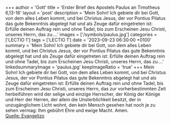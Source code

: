 +++
author = 'Gott'
title = 'Erster Brief des Apostels Paulus an Timotheus 6,13-16'
layout = 'post'
description = 'Mein Sohn! Ich gebiete dir bei Gott, von dem alles Leben kommt, und bei Christus Jesus, der vor Pontius Pilatus das gute Bekenntnis abgelegt hat und als Zeuge dafür eingetreten ist: Erfülle deinen Auftrag rein und ohne Tadel, bis zum Erscheinen Jesu Christi, unseres Herrn, das zu....'
images = ['/symbols/paulus.jpg']
categories = ['LECTIO 1']
tags = ['LECTIO 1']
date = '2023-09-23 06:30:00 +0100'
summary = 'Mein Sohn! Ich gebiete dir bei Gott, von dem alles Leben kommt, und bei Christus Jesus, der vor Pontius Pilatus das gute Bekenntnis abgelegt hat und als Zeuge dafür eingetreten ist: Erfülle deinen Auftrag rein und ohne Tadel, bis zum Erscheinen Jesu Christi, unseres Herrn, das zu....'
linkedsummaryImage = 'paulus.jpg'
keepImageRatio = 'true'
+++
Mein Sohn! Ich gebiete dir bei Gott, von dem alles Leben kommt, und bei Christus Jesus, der vor Pontius Pilatus das gute Bekenntnis abgelegt hat und als Zeuge dafür eingetreten ist:
Erfülle deinen Auftrag rein und ohne Tadel, bis zum Erscheinen Jesu Christi, unseres Herrn,
das zur vorherbestimmten Zeit herbeiführen wird der selige und einzige Herrscher, der König der Könige und Herr der Herren,
der allein die Unsterblichkeit besitzt, der in unzugänglichem Licht wohnt, den kein Mensch gesehen hat noch je zu sehen vermag: Ihm gebührt Ehre und ewige Macht.<!--more--> Amen.<br> [Quelle: Evangelizo](https://evangeliumtagfuertag.org/DE/gospel)
